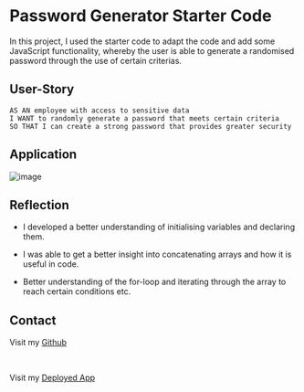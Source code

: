 # Password Generator Starter Code

In this project, I used the starter code to adapt the code and add some JavaScript functionality, whereby the user is able to generate a randomised password through the use of certain criterias. 

## User-Story

```
AS AN employee with access to sensitive data
I WANT to randomly generate a password that meets certain criteria
SO THAT I can create a strong password that provides greater security

```

## Application

![image](https://user-images.githubusercontent.com/128429238/233491680-9e5d3b4c-6ef7-40b5-8a79-9fa6a5b28374.png)

 

## Reflection 

 * I developed a better understanding of initialising variables and declaring them.
 
 * I was able to get a better insight into concatenating arrays and how it is useful in code.

 * Better understanding of the for-loop and iterating through the array to reach certain conditions etc.
               
 
## Contact 

Visit my [Github](https://github.com/dirie93/password-generator)

<br>

Visit my [Deployed App](https://dirie93.github.io/password-generator/)

